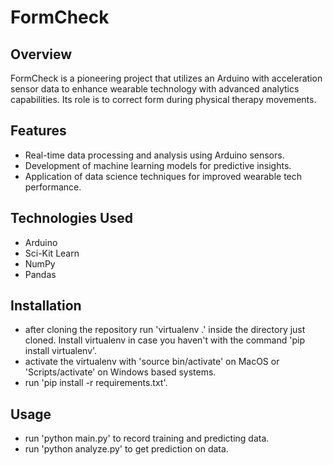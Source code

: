 # FormCheck

## Overview
FormCheck is a pioneering project that utilizes an Arduino with acceleration sensor data to enhance wearable technology with advanced analytics capabilities. Its role is to correct form during physical therapy movements.

## Features
- Real-time data processing and analysis using Arduino sensors.
- Development of machine learning models for predictive insights.
- Application of data science techniques for improved wearable tech performance.

## Technologies Used
- Arduino
- Sci-Kit Learn
- NumPy
- Pandas

## Installation
- after cloning the repository run 'virtualenv .' inside the directory just cloned. Install virtualenv in case you haven't with the command 'pip install virtualenv'.
- activate the virtualenv with 'source bin/activate' on MacOS or 'Scripts/activate' on Windows based systems.
- run 'pip install -r requirements.txt'.

## Usage
- run 'python main.py' to record training and predicting data.
- run 'python analyze.py' to get prediction on data.

